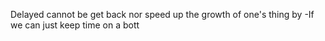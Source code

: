 Delayed cannot be get back nor speed up the growth of one's thing by -If we can just keep time on a bott